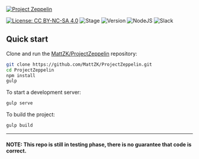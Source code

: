 [![Project Zeppelin](https://raw.githubusercontent.com/MattZK/UniversalCheatSheet/dev-project-zeppelin/src/img/project-zeppelin-readme.png)](https://mattzk.github.com/ProjectZeppelin)


[![License: CC BY-NC-SA 4.0](https://img.shields.io/badge/License-CC%20BY--NC--SA%204.0-lightgrey.svg)](https://creativecommons.org/licenses/by-nc-sa/4.0/)
![Stage](https://img.shields.io/badge/Stage-Beta-orange.svg)
![Version](https://img.shields.io/badge/Version-1.0-green.svg)
![NodeJS](https://img.shields.io/badge/node.js-<=9.6.0-green.svg)
![Slack](https://img.shields.io/badge/Slack-0-red.svg)

## Quick start

Clone and run the
[MattZK/ProjectZeppelin](https://github.com/MattZK/ProjectZeppelin.git)
repository:

```sh
git clone https://github.com/MattZK/ProjectZeppelin.git
cd ProjectZeppelin
npm install
gulp
```

To start a development server:

```sh
gulp serve
```

To build the project:

```sh
gulp build
```

****
#### NOTE: This repo is still in testing phase, there is no guarantee that code is correct.
